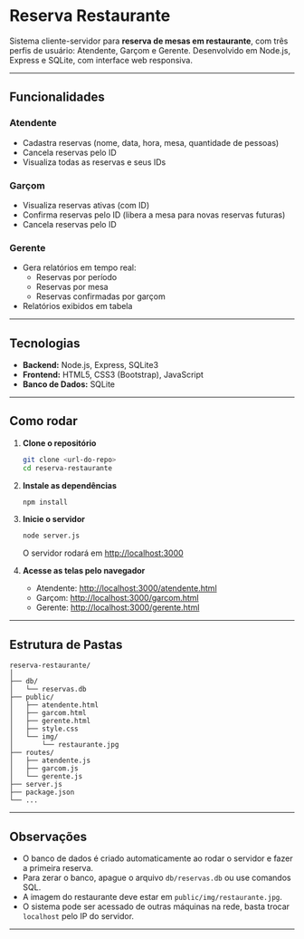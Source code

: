 # Reserva Restaurante

Sistema cliente-servidor para **reserva de mesas em restaurante**, com três perfis de usuário: Atendente, Garçom e Gerente. Desenvolvido em Node.js, Express e SQLite, com interface web responsiva.

---

## Funcionalidades

### Atendente
- Cadastra reservas (nome, data, hora, mesa, quantidade de pessoas)
- Cancela reservas pelo ID
- Visualiza todas as reservas e seus IDs

### Garçom
- Visualiza reservas ativas (com ID)
- Confirma reservas pelo ID (libera a mesa para novas reservas futuras)
- Cancela reservas pelo ID

### Gerente
- Gera relatórios em tempo real:
  - Reservas por período
  - Reservas por mesa
  - Reservas confirmadas por garçom
- Relatórios exibidos em tabela

---

## Tecnologias

- **Backend:** Node.js, Express, SQLite3
- **Frontend:** HTML5, CSS3 (Bootstrap), JavaScript
- **Banco de Dados:** SQLite

---

## Como rodar

1. **Clone o repositório**
   ```sh
   git clone <url-do-repo>
   cd reserva-restaurante
   ```

2. **Instale as dependências**
   ```sh
   npm install
   ```

3. **Inicie o servidor**
   ```sh
   node server.js
   ```
   O servidor rodará em [http://localhost:3000](http://localhost:3000)

4. **Acesse as telas pelo navegador**
   - Atendente: [http://localhost:3000/atendente.html](http://localhost:3000/atendente.html)
   - Garçom: [http://localhost:3000/garcom.html](http://localhost:3000/garcom.html)
   - Gerente: [http://localhost:3000/gerente.html](http://localhost:3000/gerente.html)

---

## Estrutura de Pastas

```
reserva-restaurante/
│
├── db/
│   └── reservas.db
├── public/
│   ├── atendente.html
│   ├── garcom.html
│   ├── gerente.html
│   ├── style.css
│   └── img/
│       └── restaurante.jpg
├── routes/
│   ├── atendente.js
│   ├── garcom.js
│   └── gerente.js
├── server.js
├── package.json
└── ...
```

---

## Observações

- O banco de dados é criado automaticamente ao rodar o servidor e fazer a primeira reserva.
- Para zerar o banco, apague o arquivo `db/reservas.db` ou use comandos SQL.
- A imagem do restaurante deve estar em `public/img/restaurante.jpg`.
- O sistema pode ser acessado de outras máquinas na rede, basta trocar `localhost` pelo IP do servidor.

---

